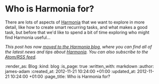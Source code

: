 Who is Harmonia for?
===============

There are lots of aspects of [Harmonia][] that we want to explore in more detail, like how to create smart recurring tasks, and what makes a good task, but before that we'd like to spend a bit of time exploring who might find Harmonia useful...

_This post has now [moved to the Harmonia blog](https://harmonia.io/blog/who-is-harmonia-for), where you can find all of the latest news and tips about [Harmonia][]. You can also subscribe to the [Atom/RSS feed](https://harmonia.io/blog/feed)._

[Harmonia]: https://harmonia.io

:render_as: Blog
:kind: blog
:is_page: true
:written_with: markdown
:author: james-adam
:created_at: 2012-11-21 10:24:00 +01:00
:updated_at: 2012-11-21 10:24:00 +01:00
:page_title: Who is Harmonia for?

